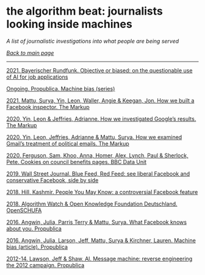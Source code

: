 # the algorithm beat: journalists looking inside  machines

*A list of journalistic investigations into what people are being served*

*[Back to main page](https://aodhanlutetiae.github.io/dj_recsys/)*

---

[2021. Bayerischer Rundfunk. Objective or biased: on the questionable use of AI for job applications](https://web.br.de/interaktiv/ki-bewerbung/en/)

[Ongoing. Propublica. Machine bias (series)](https://www.propublica.org/series/machine-bias/p1)

[2021. Mattu, Surya, Yin, Leon, Waller, Angie &  Keegan, Jon. How we built a Facebook inspector. The Markup](https://themarkup.org/citizen-browser/2021/01/05/how-we-built-a-facebook-inspector)

[2020. Yin, Leon & Jeffries, Adrianne. How we investigated Google’s results. The Markup](https://themarkup.org/google-the-giant/2020/07/28/how-we-analyzed-google-search-results-web-assay-parsing-tool)

[2020. Yin, Leon, Jeffries, Adrianne & Mattu, Surya. How we examined Gmail’s treatment of political emails. The Markup](https://themarkup.org/google-the-giant/2020/02/26/show-your-work-wheres-my-email)

[2020. Ferguson, Sam, Khoo, Anna, Homer, Alex, Lynch, Paul & Sherlock, Pete. Cookies on council benefits pages. BBC Data Unit](https://www.bbc.co.uk/news/uk-50504621)

[2019. Wall Street Journal. Blue Feed, Red Feed: see liberal Facebook and conservative Facebook, side by side](http://graphics.wsj.com/blue-feed-red-feed/)

[2018. Hill, Kashmir. People You May Know: a controversial Facebook feature](https://gizmodo.com/people-you-may-know-a-controversial-facebook-features-1827981959)

[2018. Algorithm Watch & Open Knowledge Foundation Deutschland. OpenSCHUFA](https://openschufa.de/english/)

[2016. Angwin, Julia, Parris Terry & Mattu, Surya. What Facebook knows about you. Propublica](https://www.propublica.org/article/breaking-the-black-box-what-facebook-knows-about-you)

[2016. Angwin, Julia, Larson, Jeff, Mattu, Surya & Kirchner, Lauren. Machine bias (article). Propublica](https://www.propublica.org/article/machine-bias-risk-assessments-in-criminal-sentencing)

[2012-14. Lawson, Jeff & Shaw, Al. Message machine: reverse engineering the 2012 campaign. Propublica](https://projects.propublica.org/emails/)
